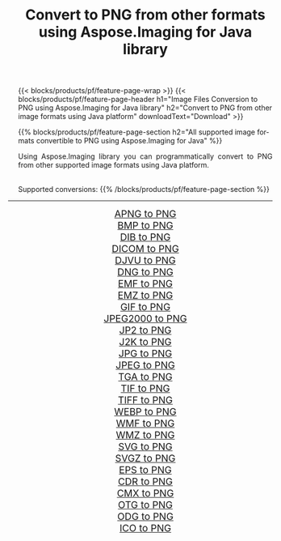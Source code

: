 ﻿---
title: Convert to PNG from other formats using Aspose.Imaging for Java library 
weight: 3920
url: /java/conversion/to/png/ 
lang: en
langdirlevel: 2
locales: zh-hans,ja,it,ru,de,es,fr,nl,id,lt,pl,pt,vi,tr,ko,zh-hant,ar,hi,th,sv,cs,uk,he
description: Using Aspose.Imaging you can convert to PNG from other formats using Java
---

{{< blocks/products/pf/feature-page-wrap >}}
{{< blocks/products/pf/feature-page-header h1="Image Files Conversion to PNG using Aspose.Imaging for Java library" h2="Convert to PNG from other image formats using Java platform" downloadText="Download" >}}


{{% blocks/products/pf/feature-page-section  h2="All supported image formats convertible to PNG using Aspose.Imaging for Java" %}}
<p align=justify>Using Aspose.Imaging library you can programmatically convert to PNG from other supported image formats using Java platform.</p>
<br/>
Supported conversions:
{{% /blocks/products/pf/feature-page-section %}}
<div class="container-fluid productfamilypage bg-gray">
    <div class="convertypes bg-gray agp-content section">
        <div class="container">
		<hr style="margin-left:-20px;"/>
		<div class="row other-converters" style="gap: 10px;font-size: 19px;text-align:center;">
		    <div class='col-md-2 other-converter remove-lp remove-rp'><a href="/imaging/java/conversion/apng-to-png/" style="padding:15px;">APNG to PNG</a></div>
<div class='col-md-2 other-converter remove-lp remove-rp'><a href="/imaging/java/conversion/bmp-to-png/" style="padding:15px;">BMP to PNG</a></div>
<div class='col-md-2 other-converter remove-lp remove-rp'><a href="/imaging/java/conversion/dib-to-png/" style="padding:15px;">DIB to PNG</a></div>
<div class='col-md-2 other-converter remove-lp remove-rp'><a href="/imaging/java/conversion/dicom-to-png/" style="padding:15px;">DICOM to PNG</a></div>
<div class='col-md-2 other-converter remove-lp remove-rp'><a href="/imaging/java/conversion/djvu-to-png/" style="padding:15px;">DJVU to PNG</a></div>
<div class='col-md-2 other-converter remove-lp remove-rp'><a href="/imaging/java/conversion/dng-to-png/" style="padding:15px;">DNG to PNG</a></div>
<div class='col-md-2 other-converter remove-lp remove-rp'><a href="/imaging/java/conversion/emf-to-png/" style="padding:15px;">EMF to PNG</a></div>
<div class='col-md-2 other-converter remove-lp remove-rp'><a href="/imaging/java/conversion/emz-to-png/" style="padding:15px;">EMZ to PNG</a></div>
<div class='col-md-2 other-converter remove-lp remove-rp'><a href="/imaging/java/conversion/gif-to-png/" style="padding:15px;">GIF to PNG</a></div>
<div class='col-md-2 other-converter remove-lp remove-rp'><a href="/imaging/java/conversion/jpeg2000-to-png/" style="padding:15px;">JPEG2000 to PNG</a></div>
<div class='col-md-2 other-converter remove-lp remove-rp'><a href="/imaging/java/conversion/jp2-to-png/" style="padding:15px;">JP2 to PNG</a></div>
<div class='col-md-2 other-converter remove-lp remove-rp'><a href="/imaging/java/conversion/j2k-to-png/" style="padding:15px;">J2K to PNG</a></div>
<div class='col-md-2 other-converter remove-lp remove-rp'><a href="/imaging/java/conversion/jpg-to-png/" style="padding:15px;">JPG to PNG</a></div>
<div class='col-md-2 other-converter remove-lp remove-rp'><a href="/imaging/java/conversion/jpeg-to-png/" style="padding:15px;">JPEG to PNG</a></div>
<div class='col-md-2 other-converter remove-lp remove-rp'><a href="/imaging/java/conversion/tga-to-png/" style="padding:15px;">TGA to PNG</a></div>
<div class='col-md-2 other-converter remove-lp remove-rp'><a href="/imaging/java/conversion/tif-to-png/" style="padding:15px;">TIF to PNG</a></div>
<div class='col-md-2 other-converter remove-lp remove-rp'><a href="/imaging/java/conversion/tiff-to-png/" style="padding:15px;">TIFF to PNG</a></div>
<div class='col-md-2 other-converter remove-lp remove-rp'><a href="/imaging/java/conversion/webp-to-png/" style="padding:15px;">WEBP to PNG</a></div>
<div class='col-md-2 other-converter remove-lp remove-rp'><a href="/imaging/java/conversion/wmf-to-png/" style="padding:15px;">WMF to PNG</a></div>
<div class='col-md-2 other-converter remove-lp remove-rp'><a href="/imaging/java/conversion/wmz-to-png/" style="padding:15px;">WMZ to PNG</a></div>
<div class='col-md-2 other-converter remove-lp remove-rp'><a href="/imaging/java/conversion/svg-to-png/" style="padding:15px;">SVG to PNG</a></div>
<div class='col-md-2 other-converter remove-lp remove-rp'><a href="/imaging/java/conversion/svgz-to-png/" style="padding:15px;">SVGZ to PNG</a></div>
<div class='col-md-2 other-converter remove-lp remove-rp'><a href="/imaging/java/conversion/eps-to-png/" style="padding:15px;">EPS to PNG</a></div>
<div class='col-md-2 other-converter remove-lp remove-rp'><a href="/imaging/java/conversion/cdr-to-png/" style="padding:15px;">CDR to PNG</a></div>
<div class='col-md-2 other-converter remove-lp remove-rp'><a href="/imaging/java/conversion/cmx-to-png/" style="padding:15px;">CMX to PNG</a></div>
<div class='col-md-2 other-converter remove-lp remove-rp'><a href="/imaging/java/conversion/otg-to-png/" style="padding:15px;">OTG to PNG</a></div>
<div class='col-md-2 other-converter remove-lp remove-rp'><a href="/imaging/java/conversion/odg-to-png/" style="padding:15px;">ODG to PNG</a></div>
<div class='col-md-2 other-converter remove-lp remove-rp'><a href="/imaging/java/conversion/ico-to-png/" style="padding:15px;">ICO to PNG</a></div>
                </div>
        </div>
    </div>
</div>
<br/>

